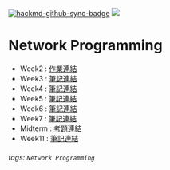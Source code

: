 [![hackmd-github-sync-badge](https://hackmd.io/QPeAgM34TQ2pYx6tCMV2aQ/badge)](https://hackmd.io/QPeAgM34TQ2pYx6tCMV2aQ)
![](https://img.shields.io/badge/Class-Network--Programming-blue)

# Network Programming

* Week2 : [作業連結](https://hackmd.io/@gbSkzVymQsiREVFGHI7tpQ/S1Jhnmmx5)
* Week3 : [筆記連結](https://hackmd.io/@gbSkzVymQsiREVFGHI7tpQ/Hyqb4v3l9)
* Week4 : [筆記連結](https://hackmd.io/@gbSkzVymQsiREVFGHI7tpQ/Sykf7im-9)
* Week5 : [筆記連結](https://hackmd.io/@gbSkzVymQsiREVFGHI7tpQ/ry4rE2RZc)
* Week6 : [筆記連結](https://hackmd.io/@gbSkzVymQsiREVFGHI7tpQ/HylwQWdG9)
* Week7 : [筆記連結](https://hackmd.io/@gbSkzVymQsiREVFGHI7tpQ/Syyc9y_7c)
* Midterm : [考題連結](https://hackmd.io/@gbSkzVymQsiREVFGHI7tpQ/r1x70TmEq)
* Week11 : [筆記連結](https://hackmd.io/@gbSkzVymQsiREVFGHI7tpQ/H1XQS3LS5)

###### tags: `Network Programming`